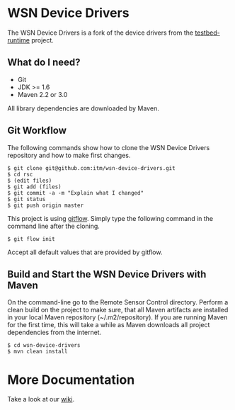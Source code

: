 WSN Device Drivers
==================

The WSN Device Drivers is a fork of the device drivers from the [testbed-runtime][] project.

What do I need?
---------------
   * Git
   * JDK >= 1.6
   * Maven 2.2 or 3.0

All library dependencies are downloaded by Maven.

Git Workflow
------------

The following commands show how to clone the WSN Device Drivers repository and how to make first changes.

    $ git clone git@github.com:itm/wsn-device-drivers.git
    $ cd rsc
    $ (edit files)
    $ git add (files)
    $ git commit -a -m "Explain what I changed"
    $ git status
    $ git push origin master

This project is using [gitflow][]. Simply type the following command in the command line after the cloning.

	$ git flow init
	
Accept all default values that are provided by gitflow.

Build and Start the WSN Device Drivers with Maven
-------------------------------------------------

On the command-line go to the Remote Sensor Control directory. Perform a clean build on the project to make sure, that all Maven
artifacts are installed in your local Maven repository (~/.m2/repository). If you are running Maven for the first time,
this will take a while as Maven downloads all project dependencies from the internet.

    $ cd wsn-device-drivers
    $ mvn clean install

More Documentation
==================
Take a look at our [wiki][].

[wiki]:https://github.com/itm/wsn-device-drivers/wiki
[testbed-runtime]:https://github.com/itm/testbed-runtime
[gitflow]:https://github.com/nvie/gitflow
